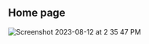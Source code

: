 ## Home page
![Screenshot 2023-08-12 at 2 35 47 PM](https://github.com/EdWIN1021/library-management-system/assets/17692914/297dc509-e68d-4686-b37e-986cc2201703)
